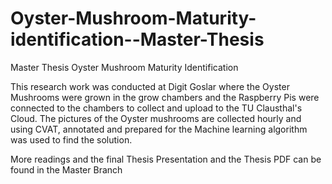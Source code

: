 # Oyster-Mushroom-Maturity-identification--Master-Thesis
Master Thesis Oyster Mushroom Maturity Identification

This research work was conducted at Digit Goslar where the Oyster Mushrooms were grown in the grow chambers and the Raspberry Pis were connected to the chambers to collect and upload to the TU Clausthal's Cloud. The pictures of the Oyster mushrooms are collected hourly and using CVAT, annotated and prepared for the Machine learning algorithm was used to find the solution.

More readings and the final Thesis Presentation and the Thesis PDF can be found in the Master Branch
